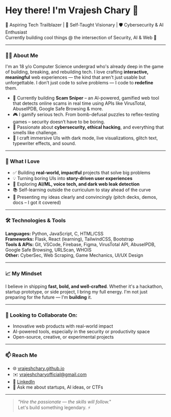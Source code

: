 # Hey there! I'm Vrajesh Chary 👋

🚀 Aspiring Tech Trailblazer | 🧠 Self-Taught Visionary | 🛡️ Cybersecurity & AI Enthusiast  
Currently building cool things @ the intersection of Security, AI & Web 🚧

---

### 👨‍💻 About Me

I'm an 18 y/o Computer Science undergrad who's already deep in the game of building, breaking, and rebuilding tech. I love crafting **interactive, meaningful** web experiences — the kind that aren't just usable but unforgettable. I don’t just code to solve problems — I code to **redefine** them.

- 🔭 Currently building **Scam Sniper** – an AI-powered, gamified web tool that detects online scams in real time using APIs like VirusTotal, AbuseIPDB, Google Safe Browsing & more.
- 🎮 I gamify serious tech. From bomb-defusal puzzles to reflex-testing games – security doesn’t have to be boring.
- 🔐 Passionate about **cybersecurity, ethical hacking**, and everything that smells like challenge.
- 🎨 I craft immersive UIs with dark mode, live visualizations, glitch text, typewriter effects, and sound.

---

### 🧠 What I Love

- ✅ Building **real-world, impactful** projects that solve big problems
- 💡 Turning boring UIs into **story-driven user experiences**
- 🧪 Exploring **AI/ML, voice tech, and dark web leak detection**
- 📚 Self-learning outside the curriculum to stay ahead of the curve
- 🎤 Presenting my ideas clearly and convincingly (pitch decks, demos, docs – I got it covered)

---

### 🛠️ Technologies & Tools

**Languages:** Python, JavaScript, C, HTML/CSS  
**Frameworks:** Flask, React (learning), TailwindCSS, Bootstrap  
**Tools & APIs:** Git, VSCode, Firebase, Figma, VirusTotal API, AbuseIPDB, Google Safe Browsing, URLScan, WHOIS  
**Other:** CyberSec, Web Scraping, Game Mechanics, UI/UX Design

---

### 📈 My Mindset

I believe in shipping **fast, bold, and well-crafted**. Whether it's a hackathon, startup prototype, or side project, I bring my full energy. I'm not just preparing for the future — I'm **building** it.

---

### 💼 Looking to Collaborate On:

- Innovative web products with real-world impact  
- AI-powered tools, especially in the security or productivity space  
- Open-source, creative, or experimental projects

---

### 📫 Reach Me

- 🌐 [vrajeshchary.github.io](https://github.com/VrajeshChary)
- ✉️ vrajeshcharyofficial@gmail.com
- 💼 [LinkedIn](https://www.linkedin.com/in/vrajeshchary)
- 🧠 Ask me about startups, AI ideas, or CTFs

---

> *"Hire the passionate — the skills will follow."*  
Let's build something legendary. ⚡
